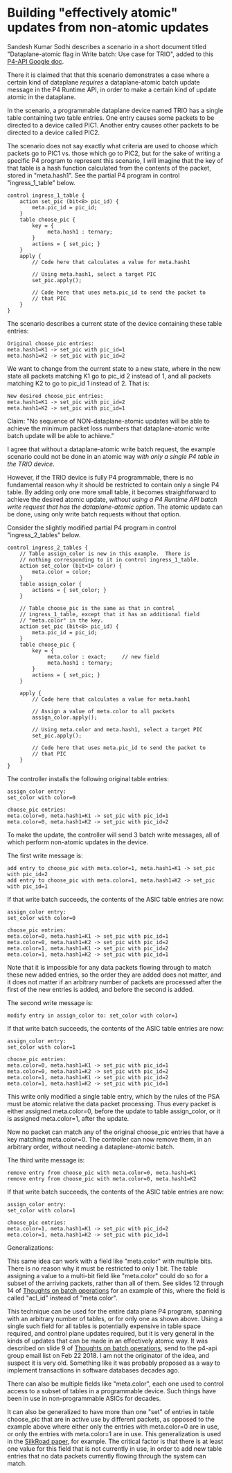 # Building "effectively atomic" updates from non-atomic updates

Sandesh Kumar Sodhi describes a scenario in a short document titled
"Dataplane-atomic flag in Write batch: Use case for TRIO", added to
this [P4-API Google doc](https://docs.google.com/document/d/16gvs3Y196ptz38ujEc9tCGMSm_Elv2I5WdrtEUU3jd0).

There it is claimed that that this scenario demonstrates a case where
a certain kind of dataplane _requires_ a dataplane-atomic batch update
message in the P4 Runtime API, in order to make a certain kind of
update atomic in the dataplane.

In the scenario, a programmable dataplane device named TRIO has a
single table containing two table entries.  One entry causes some
packets to be directed to a device called PIC1.  Another entry causes
other packets to be directed to a device called PIC2.

The scenario does not say exactly what criteria are used to choose
which packets go to PIC1 vs. those which go to PIC2, but for the sake
of writing a specific P4 program to represent this scenario, I will
imagine that the key of that table is a hash function calculated from
the contents of the packet, stored in "meta.hash1".  See the partial
P4 program in control "ingress_1_table" below.

```
control ingress_1_table {
    action set_pic (bit<8> pic_id) {
        meta.pic_id = pic_id;
    }
    table choose_pic {
        key = {
             meta.hash1 : ternary;
        }
        actions = { set_pic; }
    }
    apply {
        // Code here that calculates a value for meta.hash1

        // Using meta.hash1, select a target PIC
        set_pic.apply();

        // Code here that uses meta.pic_id to send the packet to
        // that PIC
    }
}
```

The scenario describes a current state of the device containing these
table entries:

```
Original choose_pic entries:
meta.hash1=K1 -> set_pic with pic_id=1
meta.hash1=K2 -> set_pic with pic_id=2
```

We want to change from the current state to a new state, where in the
new state all packets matching K1 go to pic_id 2 instead of 1, and all
packets matching K2 to go to pic_id 1 instead of 2.  That is:

```
New desired choose_pic entries:
meta.hash1=K1 -> set_pic with pic_id=2
meta.hash1=K2 -> set_pic with pic_id=1
```

Claim: "No sequence of NON-dataplane-atomic updates will be able to
achieve the minimum packet loss numbers that dataplane-atomic write
batch update will be able to achieve."

I agree that without a dataplane-atomic write batch request, the
example scenario could not be done in an atomic way _with only a
single P4 table in the TRIO device_.

However, if the TRIO device is fully P4 programmable, there is no
fundamental reason why it should be restricted to contain only a
single P4 table.  By adding only one more small table, it becomes
straightforward to achieve the desired atomic update, _without using a
P4 Runtime API batch write request that has the dataplane-atomic
option_.  The atomic update can be done, using only write batch
requests without that option.

Consider the slightly modified partial P4 program in control
"ingress_2_tables" below.

```
control ingress_2_tables {
    // Table assign_color is new in this example.  There is
    // nothing corresponding to it in control ingress_1_table.
    action set_color (bit<1> color) {
        meta.color = color;
    }
    table assign_color {
        actions = { set_color; }
    }
    
    // Table choose_pic is the same as that in control
    // ingress_1_table, except that it has an additional field
    // "meta.color" in the key.
    action set_pic (bit<8> pic_id) {
        meta.pic_id = pic_id;
    }
    table choose_pic {
        key = {
             meta.color : exact;     // new field
             meta.hash1 : ternary;
        }
        actions = { set_pic; }
    }

    apply {
        // Code here that calculates a value for meta.hash1

        // Assign a value of meta.color to all packets
        assign_color.apply();
        
        // Using meta.color and meta.hash1, select a target PIC
        set_pic.apply();

        // Code here that uses meta.pic_id to send the packet to
        // that PIC
    }
}
```

The controller installs the following original table entries:

```
assign_color entry:
set_color with color=0

choose_pic entries:
meta.color=0, meta.hash1=K1 -> set_pic with pic_id=1
meta.color=0, meta.hash1=K2 -> set_pic with pic_id=2
```

To make the update, the controller will send 3 batch write messages,
all of which perform non-atomic updates in the device.

The first write message is:

```
add entry to choose_pic with meta.color=1, meta.hash1=K1 -> set_pic with pic_id=2
add entry to choose_pic with meta.color=1, meta.hash1=K2 -> set_pic with pic_id=1
```

If that write batch succeeds, the contents of the ASIC table entries
are now:

```
assign_color entry:
set_color with color=0

choose_pic entries:
meta.color=0, meta.hash1=K1 -> set_pic with pic_id=1
meta.color=0, meta.hash1=K2 -> set_pic with pic_id=2
meta.color=1, meta.hash1=K1 -> set_pic with pic_id=2
meta.color=1, meta.hash1=K2 -> set_pic with pic_id=1
```

Note that it is impossible for any data packets flowing through to
match these new added entries, so the order they are added does not
matter, and it does not matter if an arbitrary number of packets are
processed after the first of the new entries is added, and before the
second is added.

The second write message is:

```
modify entry in assign_color to: set_color with color=1
```

If that write batch succeeds, the contents of the ASIC table entries
are now:

```
assign_color entry:
set_color with color=1

choose_pic entries:
meta.color=0, meta.hash1=K1 -> set_pic with pic_id=1
meta.color=0, meta.hash1=K2 -> set_pic with pic_id=2
meta.color=1, meta.hash1=K1 -> set_pic with pic_id=2
meta.color=1, meta.hash1=K2 -> set_pic with pic_id=1
```

This write only modified a single table entry, which by the rules of
the PSA must be atomic relative the data packet processing.  Thus
every packet is either assigned meta.color=0, before the update to
table assign_color, or it is assigned meta.color=1, after the update.

Now no packet can match any of the original choose_pic entries that
have a key matching meta.color=0.  The controller can now remove them,
in an arbitrary order, without needing a dataplane-atomic batch.

The third write message is:

```
remove entry from choose_pic with meta.color=0, meta.hash1=K1
remove entry from choose_pic with meta.color=0, meta.hash1=K2
```

If that write batch succeeds, the contents of the ASIC table entries
are now:

```
assign_color entry:
set_color with color=1

choose_pic entries:
meta.color=1, meta.hash1=K1 -> set_pic with pic_id=2
meta.color=1, meta.hash1=K2 -> set_pic with pic_id=1
```


Generalizations:

This same idea can work with a field like "meta.color" with multiple
bits.  There is no reason why it must be restricted to only 1 bit.
The table assigning a value to a multi-bit field like "meta.color"
could do so for a subset of the arriving packets, rather than all of
them.  See slides 12 through 14 of
[Thoughts on batch operations](https://github.com/jafingerhut/p4-guide/blob/master/docs/p4runtime%20api%20batch%20operations.pptx)
for an example of this, where the field is called "acl_id" instead of
"meta.color".

This technique can be used for the entire data plane P4 program,
spanning with an arbitrary number of tables, or for only one as shown
above.  Using a single such field for all tables is potentially
expensive in table space required, and control plane updates required,
but it is very general in the kinds of updates that can be made in an
effectively atomic way.  It was described on slide 9 of
[Thoughts on batch operations](https://github.com/jafingerhut/p4-guide/blob/master/docs/p4runtime%20api%20batch%20operations.pptx),
send to the p4-api group email list on Feb 22 2018.  I am not the
originator of the idea, and suspect it is very old.  Something like it
was probably proposed as a way to implement transactions in software
databases decades ago.

There can also be multiple fields like "meta.color", each one used to
control access to a subset of tables in a programmable device.  Such
things have been in use in non-programmable ASICs for decades.

It can also be generalized to have more than one "set" of entries in
table choose_pic that are in active use by different packets, as
opposed to the example above where either only the entries with
meta.color=0 are in use, or only the entries with meta.color=1 are in
use.  This generalization is used in the
[SilkRoad paper](https://eastzone.bitbucket.io/paper/sigcomm17-silkroad.pdf),
for example.  The critical factor is that there is at least one value
for this field that is not currently in use, in order to add new table
entries that no data packets currently flowing through the system can
match.

